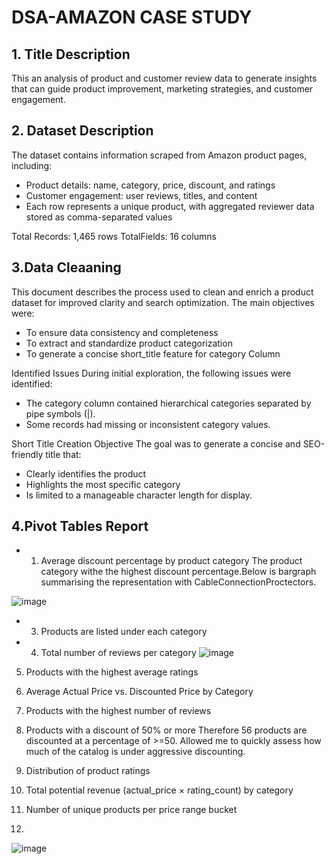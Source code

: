 # DSA-AMAZON CASE STUDY

## 1. Title Description
This an analysis of product and customer review data to generate insights that can
guide product improvement, marketing strategies, and customer engagement.

## 2. Dataset Description
The dataset contains information scraped from Amazon product pages, including:
- Product details: name, category, price, discount, and ratings
- Customer engagement: user reviews, titles, and content
- Each row represents a unique product, with aggregated reviewer data
stored as comma-separated values

Total Records: 1,465 rows
TotalFields: 16 columns

## 3.Data Cleaaning
This document describes the process used to clean and enrich a product dataset for improved clarity and search optimization. The main objectives were:
- To ensure data consistency and completeness
- To extract and standardize product categorization
- To generate a concise short_title feature for category Column

Identified Issues
During initial exploration, the following issues were identified:
- The category column contained hierarchical categories separated by pipe symbols (|).
- Some records had missing or inconsistent category values.

Short Title Creation
Objective
The goal was to generate a concise and SEO-friendly title that:
- Clearly identifies the product
- Highlights the most specific category
- Is limited to a manageable character length for display.

## 4.Pivot Tables Report
- 1. Average discount percentage by product category
 The product category withe the highest discount percentage.Below is bargraph summarising the representation with CableConnectionProctectors.

![image](https://github.com/user-attachments/assets/78c89da0-ea30-422d-be53-82b1b2411c78)

- 3. Products are listed under each category
  

- 4. Total number of reviews per category
![image](https://github.com/user-attachments/assets/b6197c62-071b-405b-89ba-1f529b8e1019)
 
5. Products with the highest average ratings
6. Average Actual Price vs. Discounted Price by Category
7. Products with the highest number of reviews
8. Products with a discount of 50% or more
Therefore 56 products are discounted at a percentage of >=50. Allowed me to quickly assess how much of the catalog is under aggressive discounting.

9. Distribution of product ratings
10. Total potential revenue (actual_price × rating_count) by category
11. Number of unique products per price range bucket
12. 

![image](https://github.com/user-attachments/assets/4e3e9b84-abfa-4ff0-8e53-f7893cd52382)
